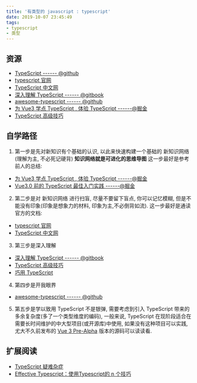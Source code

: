 ```yaml
---
title: '有类型的 javascript : typescript'
date: 2019-10-07 23:45:49
tags:
- typescript
- 类型
---
```


## 资源

- [TypeScript ------ @github](https://github.com/microsoft/TypeScript)
- [typescript 官网](https://www.typescriptlang.org)
- [TypeScript 中文网](https://www.tslang.cn/)
- [深入理解 TypeScript ------ @gitbook](https://jkchao.github.io/typescript-book-chinese/#why)
- [awesome-typescript ------ @github](https://github.com/dzharii/awesome-typescript)
- [为 Vue3 学点 TypeScript , 体验 TypeScript ------@掘金](https://juejin.im/post/5d19ad6de51d451063431864)
- [TypeScript 高级技巧](https://shanyue.tech/post/ts-tips.html#_01-keyof)

<!-- more -->

## 自学路径

1. 第一步是先对新知识有个基础的认识, 以此来快速构建一个基础的 新知识网络(理解为主, 不必死记硬背)
**知识网络就是可进化的思维导图**
这一步最好是参考前人的总结:
  - [为 Vue3 学点 TypeScript , 体验 TypeScript ------@掘金](https://juejin.im/post/5d19ad6de51d451063431864)
  - [Vue3.0 前的 TypeScript 最佳入门实践 ------@掘金](https://juejin.im/post/5d0259f2518825405d15ae62)

2. 第二步是对 新知识网络 进行扫盲, 尽量不要留下盲点, 你可以记忆模糊, 但是不能没有印象(印象是想象力的材料, 印象为主,不必倒背如流).
这一步最好是通读官方的文档:
  - [typescript 官网](https://www.typescriptlang.org)
  - [TypeScript 中文网](https://www.tslang.cn/)

3. 第三步是深入理解
  - [深入理解 TypeScript ------ @gitbook](https://jkchao.github.io/typescript-book-chinese/#why)
  - [TypeScript 高级技巧](https://shanyue.tech/post/ts-tips.html#_01-keyof)
  - [巧用 TypeScript](https://jkchao.cn/tag/59d6e9607e2ee06d412efefa)

4. 第四步是开我眼界
  - [awesome-typescript ------ @github](https://github.com/dzharii/awesome-typescript)

5. 第五步是学以致用
TypeScript 不是银弹, 需要考虑到引入 TypeScript 带来的多余复杂度(多了一个类型维度的编码),
一般来说, TypeScript 在现阶段适合在需要长时间维护的中大型项目(或开源库)中使用,
如果没有这种项目可以实践, 尤大不久前发布的 [Vue 3 Pre-Alpha](https://github.com/vuejs/vue-next) 版本的源码可以读读看.


## 扩展阅读

- [TypeScript 疑难杂症](https://zhuanlan.zhihu.com/p/82459341)
- [Effective Typescript：使用Typescript的 n 个技巧](https://zhuanlan.zhihu.com/p/104311029)

